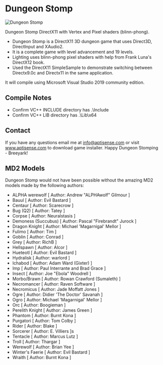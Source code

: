 # Dungeon Stomp

![Dungeon Stomp](../main/Textures/screenshot.jpg)

Dungeon Stomp DirectX11 with Vertex and Pixel shaders (blinn-phong).

* Dungeon Stomp is a DirectX11 3D dungeon game that uses Direct3D, DirectInput and XAudio2.
* It is a complete game with level advancement and 19 levels.
* Lighting uses blinn-phong pixel shaders with help from Frank Luna's DirectX12 book.
* Used the DirectX11 SimpleSample to demonstrate switching between Directx9.0c and Directx11 in the same application.

It will compile using Microsoft Visual Studio 2019 community edition.

## Compile Notes
* Confirm VC++ INCLUDE directory has .\Include
* Confirm VC++ LIB directory has .\Lib\x64

## Contact
If you have any questions email me at info@aptisense.com or visit www.aptisense.com to download game installer.
Happy Dungeon Stomping - Breeyark!

## MD2 Models
Dungeon Stomp would not have been possible without the amazing MD2 models made by the following authors:

* ALPHA werewolf [ Author: Andrew "ALPHAwolf" Gilmour ]
* Bauul [ Author: Evil Bastard ]
* Centaur [ Author: Scarecrow ]
* Bug (Q2) [ Author: Tatey ]
* Corpse [ Author: Neuralstasis ]
* Demoness (Succubus) [ Author: Pascal "Firebrandt" Jurock ]
* Dragon Knight [ Author: Michael 'Magarnigal' Mellor ]
* Fulimo [ Author: Tim ]
* Goblin [ Author: Conrad ]
* Grey [ Author: RichB ]
* Hellspawn [ Author: Alcor ]
* Hueteotl [ Author: Evil Bastard ]
* Hydralisk [ Author: warlord ]
* Ichabod [ Author: Adam Ward (Gixter) ]
* Imp [ Author: Paul Interrante and Brad Grace ]
* Insect [ Author: Joe "Ebola" Woodrell ]
* Morbo/Brawn [ Author: Rowan Crawford (Sumaleth) ]
* Necromancer [ Author: Raven Software ]
* Necromicus [ Author: Jade Moffatt Jones ]
* Ogre [ Author: Didier 'The Doctor' Savanah ]
* Ogro [ Author: Michael 'Magarnigal' Mellor ]
* Orc [ Author: Boogieman ]
* Perelith Knight [ Author: James Green ]
* Phantom [ Author: Burnt Kona ]
* Purgatori [ Author: Tom Colby ]
* Rider [ Author: Blake ]
* Sorcerer [ Author: E. Villiers ]s
* Tentacle [ Author: Marcus Lutz ]
* Troll [ Author: Thargar ]
* Werewolf [ Author: Brian Yee ]
* Winter's Faerie [ Author: Evil Bastard ]
* Wraith [ Author: Burnt Kona ]
